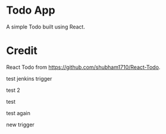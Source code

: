 # Todo App
A simple Todo built using React.

# Credit
React Todo from https://github.com/shubham1710/React-Todo.

test jenkins trigger

test 2

test

test again

new trigger
